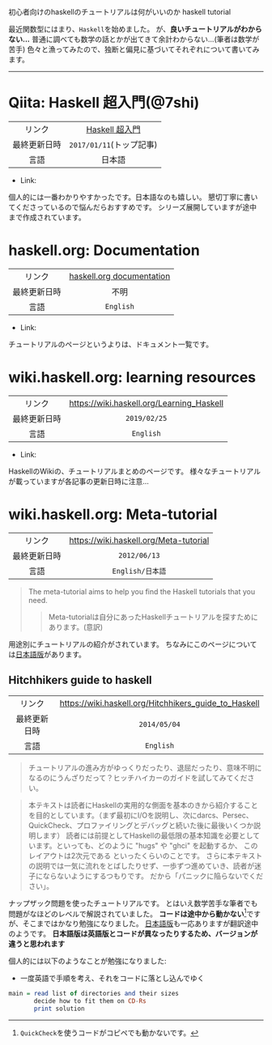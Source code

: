 初心者向けのhaskellのチュートリアルは何がいいのか
haskell tutorial

最近関数型にはまり、`Haskell`を始めました。
が、**良いチュートリアルがわからない...**
普通に調べても数学の話とかが出てきて余計わからない...(筆者は数学が苦手)
色々と漁ってみたので、独断と偏見に基づいてそれぞれについて書いてみます。

---

# Qiita: Haskell 超入門(@7shi)

|  |  |
|:-:|:-:|
| リンク | [Haskell 超入門](https://qiita.com/7shi/items/145f1234f8ec2af923ef) |
| 最終更新日時 | `2017/01/11`(トップ記事) |
| 言語 | 日本語 |

- Link: 

個人的には一番わかりやすかったです。日本語なのも嬉しい。
懇切丁寧に書いてくださっているので悩んだらおすすめです。
シリーズ展開していますが途中まで作成されています。


# haskell.org: Documentation

|  |  |
|:-:|:-:|
| リンク | [haskell.org documentation](https://www.haskell.org/documentation/) |
| 最終更新日時 | 不明 |
| 言語 | `English` |

- Link: 

チュートリアルのページというよりは、ドキュメント一覧です。


# wiki.haskell.org: learning resources

|  |  |
|:-:|:-:|
| リンク | https://wiki.haskell.org/Learning_Haskell |
| 最終更新日時 | `2019/02/25` |
| 言語 | `English` |

- Link: 

HaskellのWikiの、チュートリアルまとめのページです。
様々なチュートリアルが載っていますが各記事の更新日時に注意...

# wiki.haskell.org: Meta-tutorial

| | |
|:-:|:-:|
| リンク | https://wiki.haskell.org/Meta-tutorial |
| 最終更新日時 | `2012/06/13` |
| 言語 | `English/日本語` |

> The meta-tutorial aims to help you find the Haskell tutorials that you need.
>
> > Meta-tutorialは自分にあったHaskellチュートリアルを探すためにあります。(意訳)

用途別にチュートリアルの紹介がされています。
ちなみにこのページについては[日本語版](https://wiki.haskell.org/Metaチュートリアル)があります。

## Hitchhikers guide to haskell

| | |
|:-:| :-:|
| リンク | https://wiki.haskell.org/Hitchhikers_guide_to_Haskell |
| 最終更新日時 | `2014/05/04` |
| 言語 | `English` |

> チュートリアルの進み方がゆっくりだったり、退屈だったり、意味不明になるのにうんざりだって？ヒッチハイカーのガイドを試してみてください。

> 本テキストは読者にHaskellの実用的な側面を基本のきから紹介することを目的としています。（まず最初にI/Oを説明し、次にdarcs、Persec、QuickCheck、プロファイリングとデバッグと続いた後に最後いくつか説明します） 
> 読者には前提としてHaskellの最低限の基本知識を必要としています。といっても、どのように "hugs" や "ghci" を起動するか、 このレイアウトは2次元である といったくらいのことです。
> さらに本テキストの説明では一気に流れをとばしたりせず、一歩ずつ進めていき、読者が迷子にならないようにするつもりです。
> だから「パニックに陥らないでください」。

ナップザック問題を使ったチュートリアルです。
とはいえ数学苦手な筆者でも問題がなほどのレベルで解説されていました。
**コードは途中から動かない**[^1]ですが、そこまではかなり勉強になりました。
[日本語版](https://wiki.haskell.org/Haskellへのヒッチハイカーガイド)も一応ありますが翻訳途中のようです。
**日本語版は英語版とコードが異なったりするため、バージョンが違うと思われます**

個人的には以下のようなことが勉強になりました:

- 一度英語で手順を考え、それをコードに落とし込んでゆく

```haskell
main = read list of directories and their sizes
       decide how to fit them on CD-Rs
       print solution
```

[^1]: `QuickCheck`を使うコードがコピペでも動かないです。
